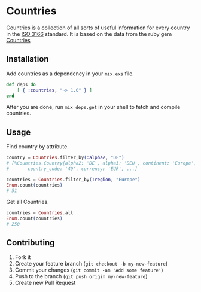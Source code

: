 # Countries
Countries is a collection of all sorts of useful information for every country in the [ISO 3166](https://de.wikipedia.org/wiki/ISO_3166) standard.
It is based on the data from the ruby gem [Countries](https://github.com/hexorx/countries)

## Installation
Add countries as a dependency in your ```mix.exs``` file.

```Elixir
def deps do
	[ { :countries, "~> 1.0" } ]
end
```

After you are done, run ```mix deps.get``` in your shell to fetch and compile countries.

## Usage

Find country by attribute.

```Elixir
country = Countries.filter_by(:alpha2, "DE")
# [%Countries.Country{alpha2: 'DE', alpha3: 'DEU', continent: 'Europe',
#		country_code: '49', currency: 'EUR', ...]

countries = Countries.filter_by(:region, "Europe")
Enum.count(countries)
# 51
```

Get all Countries.

```Elixir
countries = Countries.all
Enum.count(countries)
# 250
```

## Contributing

1. Fork it
2. Create your feature branch (`git checkout -b my-new-feature`)
3. Commit your changes (`git commit -am 'Add some feature'`)
4. Push to the branch (`git push origin my-new-feature`)
5. Create new Pull Request